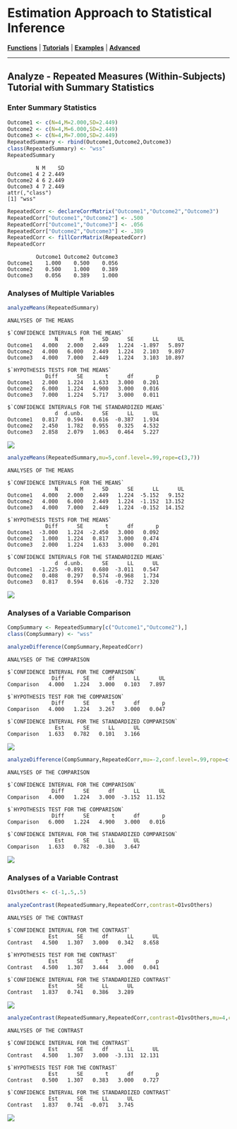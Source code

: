 # Estimation Approach to Statistical Inference

[**Functions**](../../Functions) | 
[**Tutorials**](../../Tutorials) | 
[**Examples**](../../Examples) | 
[**Advanced**](../../Advanced)

---

## Analyze - Repeated Measures (Within-Subjects) Tutorial with Summary Statistics

### Enter Summary Statistics

```r
Outcome1 <- c(N=4,M=2.000,SD=2.449)
Outcome2 <- c(N=4,M=6.000,SD=2.449)
Outcome3 <- c(N=4,M=7.000,SD=2.449)
RepeatedSummary <- rbind(Outcome1,Outcome2,Outcome3)
class(RepeatedSummary) <- "wss"
RepeatedSummary
```
```
         N M    SD
Outcome1 4 2 2.449
Outcome2 4 6 2.449
Outcome3 4 7 2.449
attr(,"class")
[1] "wss"
```
```r
RepeatedCorr <- declareCorrMatrix("Outcome1","Outcome2","Outcome3")
RepeatedCorr["Outcome1","Outcome2"] <- .500
RepeatedCorr["Outcome1","Outcome3"] <- .056
RepeatedCorr["Outcome2","Outcome3"] <- .389
RepeatedCorr <- fillCorrMatrix(RepeatedCorr)
RepeatedCorr
```
```
         Outcome1 Outcome2 Outcome3
Outcome1    1.000    0.500    0.056
Outcome2    0.500    1.000    0.389
Outcome3    0.056    0.389    1.000
```

### Analyses of Multiple Variables

```r
analyzeMeans(RepeatedSummary)
```
```
ANALYSES OF THE MEANS

$`CONFIDENCE INTERVALS FOR THE MEANS`
               N       M      SD      SE      LL      UL
Outcome1   4.000   2.000   2.449   1.224  -1.897   5.897
Outcome2   4.000   6.000   2.449   1.224   2.103   9.897
Outcome3   4.000   7.000   2.449   1.224   3.103  10.897

$`HYPOTHESIS TESTS FOR THE MEANS`
            Diff      SE       t      df       p
Outcome1   2.000   1.224   1.633   3.000   0.201
Outcome2   6.000   1.224   4.900   3.000   0.016
Outcome3   7.000   1.224   5.717   3.000   0.011

$`CONFIDENCE INTERVALS FOR THE STANDARDIZED MEANS`
               d  d.unb.      SE      LL      UL
Outcome1   0.817   0.594   0.616  -0.387   1.934
Outcome2   2.450   1.782   0.955   0.325   4.532
Outcome3   2.858   2.079   1.063   0.464   5.227
```
<kbd><img src="AnalyzeRepeatedFigure1.jpeg"></kbd>

```r
analyzeMeans(RepeatedSummary,mu=5,conf.level=.99,rope=c(3,7))
```
```
ANALYSES OF THE MEANS

$`CONFIDENCE INTERVALS FOR THE MEANS`
               N       M      SD      SE      LL      UL
Outcome1   4.000   2.000   2.449   1.224  -5.152   9.152
Outcome2   4.000   6.000   2.449   1.224  -1.152  13.152
Outcome3   4.000   7.000   2.449   1.224  -0.152  14.152

$`HYPOTHESIS TESTS FOR THE MEANS`
            Diff      SE       t      df       p
Outcome1  -3.000   1.224  -2.450   3.000   0.092
Outcome2   1.000   1.224   0.817   3.000   0.474
Outcome3   2.000   1.224   1.633   3.000   0.201

$`CONFIDENCE INTERVALS FOR THE STANDARDIZED MEANS`
               d  d.unb.      SE      LL      UL
Outcome1  -1.225  -0.891   0.680  -3.011   0.547
Outcome2   0.408   0.297   0.574  -0.968   1.734
Outcome3   0.817   0.594   0.616  -0.732   2.320
```
<kbd><img src="AnalyzeRepeatedFigure2.jpeg"></kbd>

### Analyses of a Variable Comparison

```r
CompSummary <- RepeatedSummary[c("Outcome1","Outcome2"),]
class(CompSummary) <- "wss"
```
```r
analyzeDifference(CompSummary,RepeatedCorr)
```
```
ANALYSES OF THE COMPARISON

$`CONFIDENCE INTERVAL FOR THE COMPARISON`
              Diff      SE      df      LL      UL
Comparison   4.000   1.224   3.000   0.103   7.897

$`HYPOTHESIS TEST FOR THE COMPARISON`
              Diff      SE       t      df       p
Comparison   4.000   1.224   3.267   3.000   0.047

$`CONFIDENCE INTERVAL FOR THE STANDARDIZED COMPARISON`
               Est      SE      LL      UL
Comparison   1.633   0.782   0.101   3.166
```
<kbd><img src="AnalyzeRepeatedFigure3.jpeg"></kbd>

```r
analyzeDifference(CompSummary,RepeatedCorr,mu=-2,conf.level=.99,rope=c(-2,2))
```
```
ANALYSES OF THE COMPARISON

$`CONFIDENCE INTERVAL FOR THE COMPARISON`
              Diff      SE      df      LL      UL
Comparison   4.000   1.224   3.000  -3.152  11.152

$`HYPOTHESIS TEST FOR THE COMPARISON`
              Diff      SE       t      df       p
Comparison   6.000   1.224   4.900   3.000   0.016

$`CONFIDENCE INTERVAL FOR THE STANDARDIZED COMPARISON`
               Est      SE      LL      UL
Comparison   1.633   0.782  -0.380   3.647
```
<kbd><img src="AnalyzeRepeatedFigure4.jpeg"></kbd>

### Analyses of a Variable Contrast

```r
O1vsOthers <- c(-1,.5,.5)
```
```r
analyzeContrast(RepeatedSummary,RepeatedCorr,contrast=O1vsOthers)
```
```
ANALYSES OF THE CONTRAST

$`CONFIDENCE INTERVAL FOR THE CONTRAST`
             Est      SE      df      LL      UL
Contrast   4.500   1.307   3.000   0.342   8.658

$`HYPOTHESIS TEST FOR THE CONTRAST`
             Est      SE       t      df       p
Contrast   4.500   1.307   3.444   3.000   0.041

$`CONFIDENCE INTERVAL FOR THE STANDARDIZED CONTRAST`
             Est      SE      LL      UL
Contrast   1.837   0.741   0.386   3.289
```
<kbd><img src="AnalyzeRepeatedFigure5.jpeg"></kbd>

```r
analyzeContrast(RepeatedSummary,RepeatedCorr,contrast=O1vsOthers,mu=4,conf.level=.99,rope=c(-2,2))
```
```
ANALYSES OF THE CONTRAST

$`CONFIDENCE INTERVAL FOR THE CONTRAST`
             Est      SE      df      LL      UL
Contrast   4.500   1.307   3.000  -3.131  12.131

$`HYPOTHESIS TEST FOR THE CONTRAST`
             Est      SE       t      df       p
Contrast   0.500   1.307   0.383   3.000   0.727

$`CONFIDENCE INTERVAL FOR THE STANDARDIZED CONTRAST`
             Est      SE      LL      UL
Contrast   1.837   0.741  -0.071   3.745
```
<kbd><img src="AnalyzeRepeatedFigure6.jpeg"></kbd>

